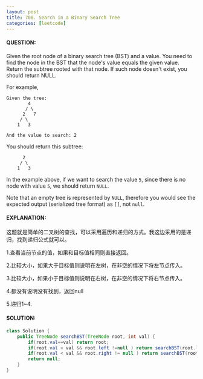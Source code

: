 ```yaml
---
layout: post
title: 700. Search in a Binary Search Tree
categories: [leetcode]
---
```


#### QUESTION:

Given the root node of a binary search tree (BST) and a value. You need to find the node in the BST that the node's value equals the given value. Return the subtree rooted with that node. If such node doesn't exist, you should return NULL.

For example, 

```
Given the tree:
        4
       / \
      2   7
     / \
    1   3

And the value to search: 2
```

You should return this subtree:

```
      2     
     / \   
    1   3
```

In the example above, if we want to search the value `5`, since there is no node with value `5`, we should return `NULL`.

Note that an empty tree is represented by `NULL`, therefore you would see the expected output (serialized tree format) as `[]`, not `null`.

#### EXPLANATION:

这题就是简单的二叉树的查找，可以采用遍历和递归的方式。我这边采用的是递归，找到递归公式就可以。

1.查看当前节点的值，如果和目标值相同则直接返回。

2.比较大小，如果大于目标值则说明在左树，在非空的情况下将左节点传入。

3.比较大小，如果小于目标值则说明在右树，在非空的情况下将右节点传入。

4.都没有说明没有找到，返回null

5.递归1~4.

#### SOLUTION:

```java
class Solution {
    public TreeNode searchBST(TreeNode root, int val) {
        if(root.val==val) return root;
        if(root.val > val && root.left !=null ) return searchBST(root.left,val);
        if(root.val < val && root.right != null ) return searchBST(root.right,val);
        return null;
    }
}
```


